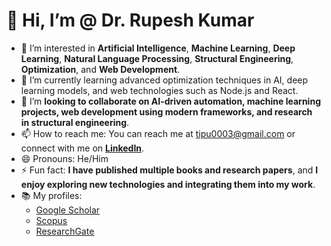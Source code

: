 # 👋 Hi, I’m @ Dr. Rupesh Kumar
- 👀 I’m interested in **Artificial Intelligence**, **Machine Learning**, **Deep Learning**, **Natural Language Processing**, **Structural Engineering**, **Optimization**, and **Web Development**.
- 🌱 I’m currently learning advanced optimization techniques in AI, deep learning models, and web technologies such as Node.js and React.
- 💞️ I’m **looking to collaborate on AI-driven automation, machine learning projects, web development using modern frameworks, and research in structural engineering**.
- 📫 How to reach me: You can reach me at tipu0003@gmail.com or connect with me on **[LinkedIn](https://www.linkedin.com/in/rupeshkumar/)**.
- 😄 Pronouns: He/Him
- ⚡ Fun fact: **I have published multiple books and research papers**, and **I enjoy exploring new technologies and integrating them into my work**.
- 📚 My profiles:
  - [Google Scholar](https://scholar.google.com/citations?user=uZzLU8IAAAAJ&hl=en&oi=ao)
  - [Scopus](https://www.webofscience.com/wos/author/record/AFC-1290-2022)
  - [ResearchGate](https://www.researchgate.net/profile/Rupesh-Kumar-Tipu?ev=hdr_xprf)

<!---
drrupeshkumar/drrupeshkumar is a ✨ special ✨ repository because its `README.md` (this file) appears on your GitHub profile.
You can click the Preview link to take a look at your changes.
--->
